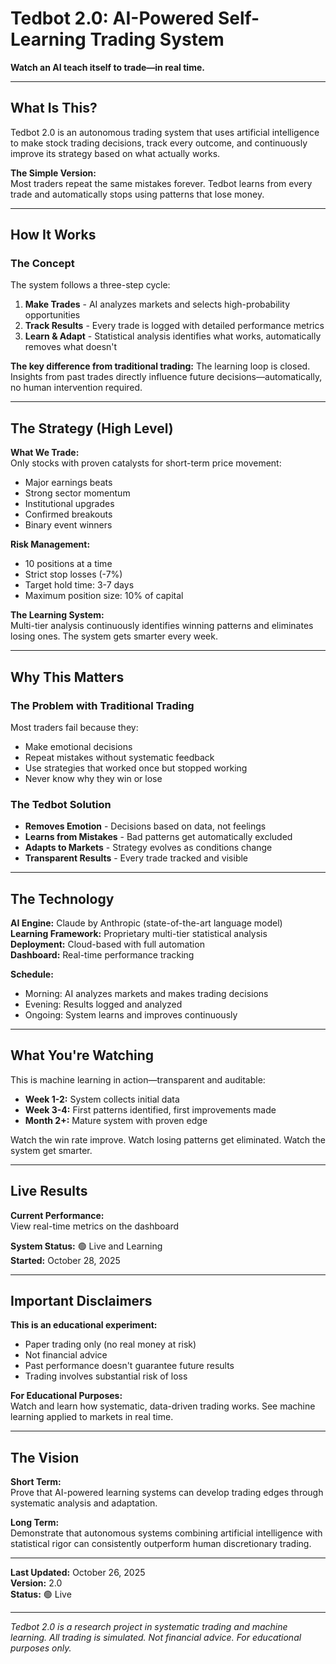 # Tedbot 2.0: AI-Powered Self-Learning Trading System

**Watch an AI teach itself to trade—in real time.**

---

## What Is This?

Tedbot 2.0 is an autonomous trading system that uses artificial intelligence to make stock trading decisions, track every outcome, and continuously improve its strategy based on what actually works.

**The Simple Version:**  
Most traders repeat the same mistakes forever. Tedbot learns from every trade and automatically stops using patterns that lose money.

---

## How It Works

### The Concept

The system follows a three-step cycle:

1. **Make Trades** - AI analyzes markets and selects high-probability opportunities
2. **Track Results** - Every trade is logged with detailed performance metrics
3. **Learn & Adapt** - Statistical analysis identifies what works, automatically removes what doesn't

**The key difference from traditional trading:** The learning loop is closed. Insights from past trades directly influence future decisions—automatically, no human intervention required.

---

## The Strategy (High Level)

**What We Trade:**  
Only stocks with proven catalysts for short-term price movement:
- Major earnings beats
- Strong sector momentum
- Institutional upgrades
- Confirmed breakouts
- Binary event winners

**Risk Management:**
- 10 positions at a time
- Strict stop losses (-7%)
- Target hold time: 3-7 days
- Maximum position size: 10% of capital

**The Learning System:**  
Multi-tier analysis continuously identifies winning patterns and eliminates losing ones. The system gets smarter every week.

---

## Why This Matters

### The Problem with Traditional Trading

Most traders fail because they:
- Make emotional decisions
- Repeat mistakes without systematic feedback
- Use strategies that worked once but stopped working
- Never know why they win or lose

### The Tedbot Solution

- **Removes Emotion** - Decisions based on data, not feelings
- **Learns from Mistakes** - Bad patterns get automatically excluded
- **Adapts to Markets** - Strategy evolves as conditions change
- **Transparent Results** - Every trade tracked and visible

---

## The Technology

**AI Engine:** Claude by Anthropic (state-of-the-art language model)  
**Learning Framework:** Proprietary multi-tier statistical analysis  
**Deployment:** Cloud-based with full automation  
**Dashboard:** Real-time performance tracking

**Schedule:**
- Morning: AI analyzes markets and makes trading decisions
- Evening: Results logged and analyzed
- Ongoing: System learns and improves continuously

---

## What You're Watching

This is machine learning in action—transparent and auditable:

- **Week 1-2:** System collects initial data
- **Week 3-4:** First patterns identified, first improvements made
- **Month 2+:** Mature system with proven edge

Watch the win rate improve. Watch losing patterns get eliminated. Watch the system get smarter.

---

## Live Results

**Current Performance:**  
View real-time metrics on the dashboard

**System Status:** 🟢 Live and Learning  
**Started:** October 28, 2025

---

## Important Disclaimers

**This is an educational experiment:**
- Paper trading only (no real money at risk)
- Not financial advice
- Past performance doesn't guarantee future results
- Trading involves substantial risk of loss

**For Educational Purposes:**  
Watch and learn how systematic, data-driven trading works. See machine learning applied to markets in real time.

---

## The Vision

**Short Term:**  
Prove that AI-powered learning systems can develop trading edges through systematic analysis and adaptation.

**Long Term:**  
Demonstrate that autonomous systems combining artificial intelligence with statistical rigor can consistently outperform human discretionary trading.

---

**Last Updated:** October 26, 2025  
**Version:** 2.0  
**Status:** 🟢 Live

---

*Tedbot 2.0 is a research project in systematic trading and machine learning. All trading is simulated. Not financial advice. For educational purposes only.*